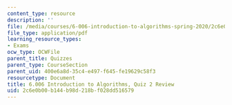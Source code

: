 ```yaml
---
content_type: resource
description: ''
file: /media/courses/6-006-introduction-to-algorithms-spring-2020/2c6e0b00b144b98d218bf028dd516579_MIT6_006S20_review2.pdf
file_type: application/pdf
learning_resource_types:
- Exams
ocw_type: OCWFile
parent_title: Quizzes
parent_type: CourseSection
parent_uid: 400e6a8d-35c4-e497-f645-fe19629c58f3
resourcetype: Document
title: 6.006 Introduction to Algorithms, Quiz 2 Review
uid: 2c6e0b00-b144-b98d-218b-f028dd516579
---
```

